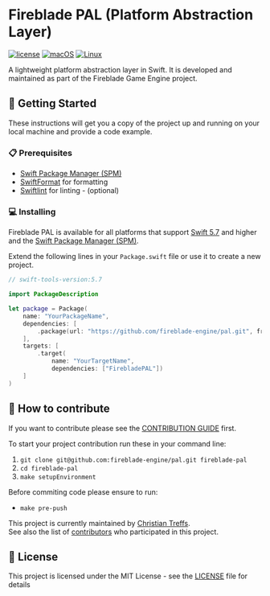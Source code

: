# Fireblade PAL (Platform Abstraction Layer)

[![license](https://img.shields.io/badge/license-MIT-brightgreen.svg)](LICENSE)
[![macOS](https://github.com/fireblade-engine/pal/actions/workflows/ci-macos.yml/badge.svg)](https://github.com/fireblade-engine/pal/actions/workflows/ci-macos.yml)
[![Linux](https://github.com/fireblade-engine/pal/actions/workflows/ci-linux.yml/badge.svg)](https://github.com/fireblade-engine/pal/actions/workflows/ci-linux.yml)

A lightweight platform abstraction layer in Swift. It is developed and maintained as part of the Fireblade Game Engine project.

## 🚀 Getting Started

These instructions will get you a copy of the project up and running on your local machine and provide a code example.

### 📋 Prerequisites

* [Swift Package Manager (SPM)](https://github.com/apple/swift-package-manager)
* [SwiftFormat](https://github.com/nicklockwood/SwiftFormat) for formatting
* [Swiftlint](https://github.com/realm/SwiftLint) for linting - (optional)

### 💻 Installing

Fireblade PAL is available for all platforms that support [Swift 5.7](https://swift.org/) and higher and the [Swift Package Manager (SPM)](https://github.com/apple/swift-package-manager).

Extend the following lines in your `Package.swift` file or use it to create a new project.

```swift
// swift-tools-version:5.7

import PackageDescription

let package = Package(
    name: "YourPackageName",
    dependencies: [
        .package(url: "https://github.com/fireblade-engine/pal.git", from: "0.1.0")
    ],
    targets: [
        .target(
            name: "YourTargetName",
            dependencies: ["FirebladePAL"])
    ]
)

```


## 💁 How to contribute

If you want to contribute please see the [CONTRIBUTION GUIDE](CONTRIBUTING.md) first. 

To start your project contribution run these in your command line:

1. `git clone git@github.com:fireblade-engine/pal.git fireblade-pal`
2. `cd fireblade-pal`
3. `make setupEnvironment`

Before commiting code please ensure to run:

- `make pre-push`

This project is currently maintained by [Christian Treffs](https://github.com/ctreffs).   
See also the list of [contributors](https://github.com/fireblade-engine/pal/contributors) who participated in this project.

## 🔏 License

This project is licensed under the MIT License - see the [LICENSE](LICENSE) file for details
